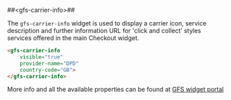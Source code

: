 ##&lt;gfs-carrier-info&gt;##

The `gfs-carrier-info` widget is used to display a carrier icon, service description and further information URL for 'click and collect' styles services offered in the main Checkout widget.

```html
<gfs-carrier-info
	visible="true" 
    provider-name="DPD" 
    country-code="GB">
</gfs-carrier-info>
```

More info and all the available properties can be found at [GFS widget portal](http://gfsdeveloperportal.azurewebsites.net/documentation/gfs-checkout/the-gfs-checkout-widgets/the-carrier-information-widget/ "The Carrier Information Widget")